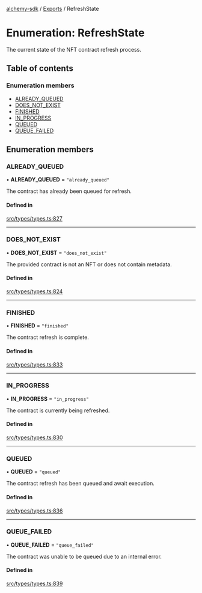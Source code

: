 [alchemy-sdk](../README.md) / [Exports](../modules.md) / RefreshState

# Enumeration: RefreshState

The current state of the NFT contract refresh process.

## Table of contents

### Enumeration members

- [ALREADY\_QUEUED](RefreshState.md#already_queued)
- [DOES\_NOT\_EXIST](RefreshState.md#does_not_exist)
- [FINISHED](RefreshState.md#finished)
- [IN\_PROGRESS](RefreshState.md#in_progress)
- [QUEUED](RefreshState.md#queued)
- [QUEUE\_FAILED](RefreshState.md#queue_failed)

## Enumeration members

### ALREADY\_QUEUED

• **ALREADY\_QUEUED** = `"already_queued"`

The contract has already been queued for refresh.

#### Defined in

[src/types/types.ts:827](https://github.com/alchemyplatform/alchemy-sdk-js/blob/c3fdebb/src/types/types.ts#L827)

___

### DOES\_NOT\_EXIST

• **DOES\_NOT\_EXIST** = `"does_not_exist"`

The provided contract is not an NFT or does not contain metadata.

#### Defined in

[src/types/types.ts:824](https://github.com/alchemyplatform/alchemy-sdk-js/blob/c3fdebb/src/types/types.ts#L824)

___

### FINISHED

• **FINISHED** = `"finished"`

The contract refresh is complete.

#### Defined in

[src/types/types.ts:833](https://github.com/alchemyplatform/alchemy-sdk-js/blob/c3fdebb/src/types/types.ts#L833)

___

### IN\_PROGRESS

• **IN\_PROGRESS** = `"in_progress"`

The contract is currently being refreshed.

#### Defined in

[src/types/types.ts:830](https://github.com/alchemyplatform/alchemy-sdk-js/blob/c3fdebb/src/types/types.ts#L830)

___

### QUEUED

• **QUEUED** = `"queued"`

The contract refresh has been queued and await execution.

#### Defined in

[src/types/types.ts:836](https://github.com/alchemyplatform/alchemy-sdk-js/blob/c3fdebb/src/types/types.ts#L836)

___

### QUEUE\_FAILED

• **QUEUE\_FAILED** = `"queue_failed"`

The contract was unable to be queued due to an internal error.

#### Defined in

[src/types/types.ts:839](https://github.com/alchemyplatform/alchemy-sdk-js/blob/c3fdebb/src/types/types.ts#L839)

